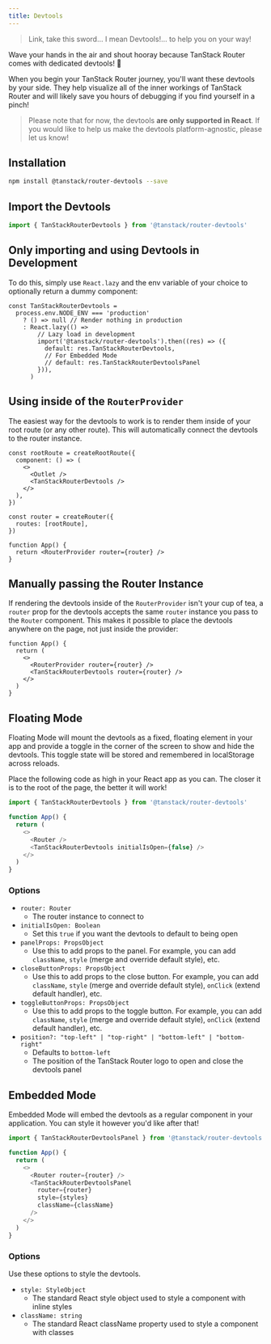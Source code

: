 ```yaml
---
title: Devtools
---
```


> Link, take this sword... I mean Devtools!... to help you on your way!

Wave your hands in the air and shout hooray because TanStack Router comes with dedicated devtools! 🥳

When you begin your TanStack Router journey, you'll want these devtools by your side. They help visualize all of the inner workings of TanStack Router and will likely save you hours of debugging if you find yourself in a pinch!

> Please note that for now, the devtools **are only supported in React**. If you would like to help us make the devtools platform-agnostic, please let us know!

## Installation

```sh
npm install @tanstack/router-devtools --save
```

## Import the Devtools

```js
import { TanStackRouterDevtools } from '@tanstack/router-devtools'
```

## Only importing and using Devtools in Development

To do this, simply use `React.lazy` and the env variable of your choice to optionally return a dummy component:

```tsx
const TanStackRouterDevtools =
  process.env.NODE_ENV === 'production'
    ? () => null // Render nothing in production
    : React.lazy(() =>
        // Lazy load in development
        import('@tanstack/router-devtools').then((res) => ({
          default: res.TanStackRouterDevtools,
          // For Embedded Mode
          // default: res.TanStackRouterDevtoolsPanel
        })),
      )
```

## Using inside of the `RouterProvider`

The easiest way for the devtools to work is to render them inside of your root route (or any other route). This will automatically connect the devtools to the router instance.

```tsx
const rootRoute = createRootRoute({
  component: () => (
    <>
      <Outlet />
      <TanStackRouterDevtools />
    </>
  ),
})

const router = createRouter({
  routes: [rootRoute],
})

function App() {
  return <RouterProvider router={router} />
}
```

## Manually passing the Router Instance

If rendering the devtools inside of the `RouterProvider` isn't your cup of tea, a `router` prop for the devtools accepts the same `router` instance you pass to the `Router` component. This makes it possible to place the devtools anywhere on the page, not just inside the provider:

```tsx
function App() {
  return (
    <>
      <RouterProvider router={router} />
      <TanStackRouterDevtools router={router} />
    </>
  )
}
```

## Floating Mode

Floating Mode will mount the devtools as a fixed, floating element in your app and provide a toggle in the corner of the screen to show and hide the devtools. This toggle state will be stored and remembered in localStorage across reloads.

Place the following code as high in your React app as you can. The closer it is to the root of the page, the better it will work!

```js
import { TanStackRouterDevtools } from '@tanstack/router-devtools'

function App() {
  return (
    <>
      <Router />
      <TanStackRouterDevtools initialIsOpen={false} />
    </>
  )
}
```

### Options

- `router: Router`
  - The router instance to connect to
- `initialIsOpen: Boolean`
  - Set this `true` if you want the devtools to default to being open
- `panelProps: PropsObject`
  - Use this to add props to the panel. For example, you can add `className`, `style` (merge and override default style), etc.
- `closeButtonProps: PropsObject`
  - Use this to add props to the close button. For example, you can add `className`, `style` (merge and override default style), `onClick` (extend default handler), etc.
- `toggleButtonProps: PropsObject`
  - Use this to add props to the toggle button. For example, you can add `className`, `style` (merge and override default style), `onClick` (extend default handler), etc.
- `position?: "top-left" | "top-right" | "bottom-left" | "bottom-right"`
  - Defaults to `bottom-left`
  - The position of the TanStack Router logo to open and close the devtools panel

## Embedded Mode

Embedded Mode will embed the devtools as a regular component in your application. You can style it however you'd like after that!

```js
import { TanStackRouterDevtoolsPanel } from '@tanstack/router-devtools'

function App() {
  return (
    <>
      <Router router={router} />
      <TanStackRouterDevtoolsPanel
        router={router}
        style={styles}
        className={className}
      />
    </>
  )
}
```

### Options

Use these options to style the devtools.

- `style: StyleObject`
  - The standard React style object used to style a component with inline styles
- `className: string`
  - The standard React className property used to style a component with classes
